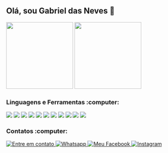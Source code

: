 
## Olá, sou Gabriel das Neves 👋


<div display="inline-block">
  <img height="180em" src="https://github-readme-stats.vercel.app/api?username=gabrieldasnevespinheiro&show_icons=true&theme=gotham"></img>
  <img height="180em" src="https://github-readme-stats.vercel.app/api/top-langs/?username=gabrieldasnevespinheiro&show_icons=true&theme=gotham"></img>
</div>

<h3 align="left">Linguagens e Ferramentas :computer: </h3>
<div display="inline-block">
  <img src="https://img.shields.io/badge/HTML5-E34F26?style=for-the-badge&logo=html5&logoColor=white" />
  <img src="https://img.shields.io/badge/CSS3-1572B6?style=for-the-badge&logo=css3&logoColor=white" />
  <img src="https://img.shields.io/badge/Node.js-43853D?style=for-the-badge&logo=node.js&logoColor=white" />
  <img src="https://img.shields.io/badge/JavaScript-F7DF1E?style=for-the-badge&logo=javascript&logoColor=black" />
  <img src="https://img.shields.io/badge/Java-ED8B00?style=for-the-badge&logo=java&logoColor=white" />
  <img src="https://img.shields.io/badge/React-20232A?style=for-the-badge&logo=react&logoColor=61DAFB" />
  <img src="https://img.shields.io/badge/MySQL-00000F?style=for-the-badge&logo=mysql&logoColor=white" />
  <img src="https://img.shields.io/badge/MongoDB-4EA94B?style=for-the-badge&logo=mongodb&logoColor=white" />
  <img src="https://img.shields.io/badge/SQLite-07405E?style=for-the-badge&logo=sqlite&logoColor=white" />
  <img src="https://img.shields.io/badge/Unity-100000?style=for-the-badge&logo=unity&logoColor=whit" />
  <img src="https://img.shields.io/badge/Heroku-430098?style=for-the-badge&logo=heroku&logoColor=white" />
</div>


<h3 align="left">Contatos :computer:</h3>
<div display="inline-block">
  <a href="mailto://gabrieldasnevespinheiro@gmail.com"><img src="https://img.shields.io/badge/Gmail-D14836?style=for-the-badge&logo=gmail&logoColor=white"  alt="Entre em contato"/>
  </a>
  <a href="https://api.whatsapp.com/send?phone=5521997679338&text=Ol%C3%A1%2C%20vim%20pelo%20seu%20perfil%20no%20Github!"><img src="https://img.shields.io/badge/WhatsApp-25D366?style=for-the-badge&logo=whatsapp&logoColor=white" alt="Whatsapp"/>
  </a>
  <a href="https://fb.com/100047518024587"><img src="https://img.shields.io/badge/Facebook-1877F2?style=for-the-badge&logo=facebook&logoColor=white" alt="Meu Facebook"/>
  </a>
  <a href="https://instagram.com/gabrieldarkid"><img src="https://img.shields.io/badge/Instagram-E4405F?style=for-the-badge&logo=instagram&logoColor=white" alt="Instagram"/>
  </a>
</div>
